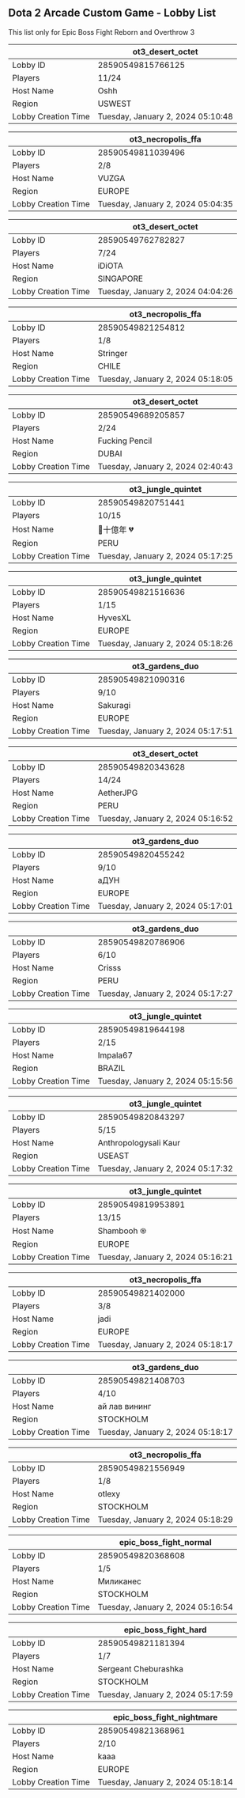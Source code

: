 ## Dota 2 Arcade Custom Game - Lobby List

This list only for Epic Boss Fight Reborn and Overthrow 3

|  | ot3_desert_octet |
| ------ | ------ |
| Lobby ID | 28590549815766125 |
| Players | 11/24 |
| Host Name | Oshh |
| Region | USWEST |
| Lobby Creation Time | Tuesday, January 2, 2024 05:10:48 |


|  | ot3_necropolis_ffa |
| ------ | ------ |
| Lobby ID | 28590549811039496 |
| Players | 2/8 |
| Host Name | VUZGA |
| Region | EUROPE |
| Lobby Creation Time | Tuesday, January 2, 2024 05:04:35 |


|  | ot3_desert_octet |
| ------ | ------ |
| Lobby ID | 28590549762782827 |
| Players | 7/24 |
| Host Name | iDiOTA |
| Region | SINGAPORE |
| Lobby Creation Time | Tuesday, January 2, 2024 04:04:26 |


|  | ot3_necropolis_ffa |
| ------ | ------ |
| Lobby ID | 28590549821254812 |
| Players | 1/8 |
| Host Name | Stringer |
| Region | CHILE |
| Lobby Creation Time | Tuesday, January 2, 2024 05:18:05 |


|  | ot3_desert_octet |
| ------ | ------ |
| Lobby ID | 28590549689205857 |
| Players | 2/24 |
| Host Name | Fucking Pencil |
| Region | DUBAI |
| Lobby Creation Time | Tuesday, January 2, 2024 02:40:43 |


|  | ot3_jungle_quintet |
| ------ | ------ |
| Lobby ID | 28590549820751441 |
| Players | 10/15 |
| Host Name | 🥀十億年 💔 |
| Region | PERU |
| Lobby Creation Time | Tuesday, January 2, 2024 05:17:25 |


|  | ot3_jungle_quintet |
| ------ | ------ |
| Lobby ID | 28590549821516636 |
| Players | 1/15 |
| Host Name | HyvesXL |
| Region | EUROPE |
| Lobby Creation Time | Tuesday, January 2, 2024 05:18:26 |


|  | ot3_gardens_duo |
| ------ | ------ |
| Lobby ID | 28590549821090316 |
| Players | 9/10 |
| Host Name | Sakuragi |
| Region | EUROPE |
| Lobby Creation Time | Tuesday, January 2, 2024 05:17:51 |


|  | ot3_desert_octet |
| ------ | ------ |
| Lobby ID | 28590549820343628 |
| Players | 14/24 |
| Host Name | AetherJPG |
| Region | PERU |
| Lobby Creation Time | Tuesday, January 2, 2024 05:16:52 |


|  | ot3_gardens_duo |
| ------ | ------ |
| Lobby ID | 28590549820455242 |
| Players | 9/10 |
| Host Name | aДУН |
| Region | EUROPE |
| Lobby Creation Time | Tuesday, January 2, 2024 05:17:01 |


|  | ot3_gardens_duo |
| ------ | ------ |
| Lobby ID | 28590549820786906 |
| Players | 6/10 |
| Host Name | Crisss |
| Region | PERU |
| Lobby Creation Time | Tuesday, January 2, 2024 05:17:27 |


|  | ot3_jungle_quintet |
| ------ | ------ |
| Lobby ID | 28590549819644198 |
| Players | 2/15 |
| Host Name | Impala67 |
| Region | BRAZIL |
| Lobby Creation Time | Tuesday, January 2, 2024 05:15:56 |


|  | ot3_jungle_quintet |
| ------ | ------ |
| Lobby ID | 28590549820843297 |
| Players | 5/15 |
| Host Name | Anthropologysali Kaur |
| Region | USEAST |
| Lobby Creation Time | Tuesday, January 2, 2024 05:17:32 |


|  | ot3_jungle_quintet |
| ------ | ------ |
| Lobby ID | 28590549819953891 |
| Players | 13/15 |
| Host Name | Shambooh ֎ |
| Region | EUROPE |
| Lobby Creation Time | Tuesday, January 2, 2024 05:16:21 |


|  | ot3_necropolis_ffa |
| ------ | ------ |
| Lobby ID | 28590549821402000 |
| Players | 3/8 |
| Host Name | jadi |
| Region | EUROPE |
| Lobby Creation Time | Tuesday, January 2, 2024 05:18:17 |


|  | ot3_gardens_duo |
| ------ | ------ |
| Lobby ID | 28590549821408703 |
| Players | 4/10 |
| Host Name | ай лав вининг |
| Region | STOCKHOLM |
| Lobby Creation Time | Tuesday, January 2, 2024 05:18:17 |


|  | ot3_necropolis_ffa |
| ------ | ------ |
| Lobby ID | 28590549821556949 |
| Players | 1/8 |
| Host Name | otlexy |
| Region | STOCKHOLM |
| Lobby Creation Time | Tuesday, January 2, 2024 05:18:29 |


|  | epic_boss_fight_normal |
| ------ | ------ |
| Lobby ID | 28590549820368608 |
| Players | 1/5 |
| Host Name | Миликанес |
| Region | STOCKHOLM |
| Lobby Creation Time | Tuesday, January 2, 2024 05:16:54 |


|  | epic_boss_fight_hard |
| ------ | ------ |
| Lobby ID | 28590549821181394 |
| Players | 1/7 |
| Host Name | Sergeant Cheburashka |
| Region | STOCKHOLM |
| Lobby Creation Time | Tuesday, January 2, 2024 05:17:59 |


|  | epic_boss_fight_nightmare |
| ------ | ------ |
| Lobby ID | 28590549821368961 |
| Players | 2/10 |
| Host Name | kaaa |
| Region | EUROPE |
| Lobby Creation Time | Tuesday, January 2, 2024 05:18:14 |


